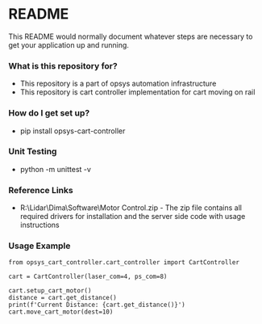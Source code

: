 # README #

This README would normally document whatever steps are necessary to get your application up and running.

### What is this repository for? ###

* This repository is a part of opsys automation infrastructure
* This repository is cart controller implementation for cart moving on rail

### How do I get set up? ###

* pip install opsys-cart-controller

### Unit Testing

* python -m unittest -v

### Reference Links

* R:\Lidar\Dima\Software\Motor Control.zip -
  The zip file contains all required drivers for installation
  and the server side code with usage instructions

### Usage Example
```
from opsys_cart_controller.cart_controller import CartController

cart = CartController(laser_com=4, ps_com=8)

cart.setup_cart_motor()
distance = cart.get_distance()
print(f'Current Distance: {cart.get_distance()}')
cart.move_cart_motor(dest=10)
```